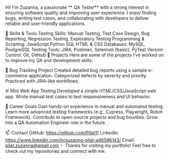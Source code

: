 Hi! I'm Zuzanna, a passionate ** QA Tester** with a strong interest in ensuring software quality and improving user experience.
I enjoy finding bugs, writing test cases, and collaborating with developers to deliver reliable and user-friendly applications.

🧰 Skills & Tools
Testing Skills: Manual Testing, Test Case Design, Bug Reporting, Regression Testing, Exploratory Testing
Programming & Scripting:
JavaScript
Python
SQL
HTML & CSS
Databases: MySQL, PostgreSQL
Testing Tools: JIRA, Postman, Selenium (basic), PyTest
Version Control: Git, GitHub
📂 Projects
Here are some of the projects I’ve worked on to improve my QA and development skills:

🔎 Bug Tracking Project
Created detailed bug reports using a sample e-commerce application.
Categorized defects by severity and priority.
Practiced with JIRA-like workflows.

🌐 Mini Web App Testing
Developed a simple HTML/CSS/JavaScript web app.
Wrote manual test cases to test responsiveness and UI behavior.

🎯 Career Goals
Gain hands-on experience in manual and automated testing.
Learn more advanced testing frameworks (e.g., Cypress, Playwright, Robot Framework).
Contribute to open-source projects and bug bounties.
Grow into a QA Automation Engineer role in the future.

📫 Contact
GitHub: https://github.com/Pilat11
LinkedIn: https://www.linkedin.com/in/susanna-pilat-a46596143/
Email: pilat.zuzanna@gmail.com
✨ Thanks for visiting my portfolio! Feel free to check out my repositories and connect with me.
